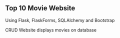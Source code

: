## Top 10 Movie Website 

Using Flask, FlaskForms, SQLAlchemy and Bootstrap

CRUD Website displays movies on database
